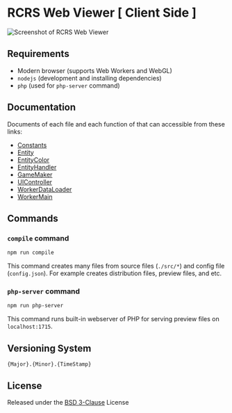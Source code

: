 # RCRS Web Viewer  [ Client Side ]

![Screenshot of RCRS Web Viewer](https://user-images.githubusercontent.com/13227657/94995109-d28c8080-05a8-11eb-9897-3040aac9238f.PNG)

## Requirements
- Modern browser (supports Web Workers and WebGL)
- ``nodejs`` (development and installing dependencies)
- ``php`` (used for ``php-server`` command)

## Documentation
Documents of each file and each function of that can accessible from these links:
- [Constants](docs/jsdoc/Constants.md)
- [Entity](docs/jsdoc/Entity.md)
- [EntityColor](docs/jsdoc/EntityColor.md)
- [EntityHandler](docs/jsdoc/EntityHandler.md)
- [GameMaker](docs/jsdoc/GameMaker.md)
- [UIController](docs/jsdoc/UIController.md)
- [WorkerDataLoader](docs/jsdoc/WorkerDataLoader.md)
- [WorkerMain](docs/jsdoc/WorkerMain.md)

## Commands

### `` compile `` command
```sh
npm run compile
```
This command creates many files from source files (``./src/*``) and config file (``config.json``). For example creates distribution files, preview files, and etc.

### ``php-server`` command
```sh
npm run php-server
```
This command runs built-in webserver of PHP for serving preview files on ``localhost:1715``.


## Versioning System
```
{Major}.{Minor}.{TimeStamp}
```

## License
Released under the [BSD 3-Clause](../LICENSE) License